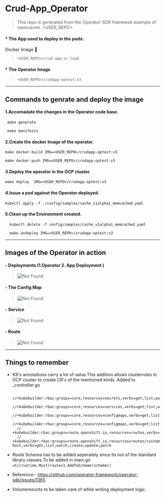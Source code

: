 # Crud-App_Operator 

> This repo is generated from the Operator-SDK framewok example of memcache.
<USER_REPO>
#### * The App used to deploy in the pods:
Docker Image 🐳 
  >`<USER_REPO>/crud-app:sc-load`

#### * The Operator Image
 > `<USER_REPO>/crudapp-optest:v3`

---
## Commands to genrate and deploy the image
 
#### 1.Accomadate the changes  in the Operator code base.
   ```
    make generate 

    make manifests   
   ```
#### 2.Create the docker Image of the operator. 
   ```
   make docker-build IMG=<USER_REPO>/crudapp-optest:v3

   make docker-push IMG=<USER_REPO>/crudapp-optest:v3
   ```
#### 3.Deploy the operator in the OCP cluster. 
`make deploy  IMG=<USER_REPO>/crudapp-optest:v3`
  
#### 4.Issue a pod against the Operator deployed.
`kubectl apply -f ./config/samples/cache_v1alpha1_memcached.yaml`
   
#### 5.Clean up the Environment created. 
```
  kubectl delete -f config/samples/cache_v1alpha1_memcached.yaml 

  make undeploy IMG=<USER_REPO>/crudapp-optest:v3
```
***

## Images of the Operator in action 

#### - Deployments (1.Operator 2. App Deployment )

>![Not Found ](https://github.ibm.com/JOJO-Johnson/crud-app_operator/blob/main/resources/Deploy.png)

#### - The Config Map 

>![Not Found ](https://github.ibm.com/JOJO-Johnson/crud-app_operator/blob/main/resources/cm.png)

#### - Service

>![Not Found ](https://github.ibm.com/JOJO-Johnson/crud-app_operator/blob/main/resources/svc.png)


#### - Route

>![Not Found ](https://github.ibm.com/JOJO-Johnson/crud-app_operator/blob/main/resources/route.png)



---
## Things to remember

* K8's annotations carry a lot of value.This addition allows clusterroles in OCP cluster to create CR's of the mentioned kinds.
  Added to <api>_controller.go
     ```
       //+kubebuilder:rbac:groups=core,resources=secrets,verbs=get;list;watch;create;update;patch;delete
       //+kubebuilder:rbac:groups=core,resources=services,verbs=get;list;watch;create;update;patch;delete
       //+kubebuilder:rbac:groups=core,resources=configmaps,verbs=get;list;watch;create;update;patch;delete
       //+kubebuilder:rbac:groups=core,resources=configmaps,verbs=get;list;watch;create;update;patch;delete
       // +kubebuilder:rbac:groups=route.openshift.io,resources=routes,verbs=get;list;watch;create;update;patch;delete
       // +kubebuilder:rbac:groups=route.openshift.io,resources=routes/custom-host,verbs=get;list;watch;create;update;patch 
     ```
* Route Schema has to be added seperately since its not of the standard library classes.To be added in main.go 
`utilruntime.Must(routev1.AddToScheme(scheme))`
-  Reference:- https://github.com/operator-framework/operator-sdk/issues/1365
* Volumemounts to be taken care of while writing deployment logic.
